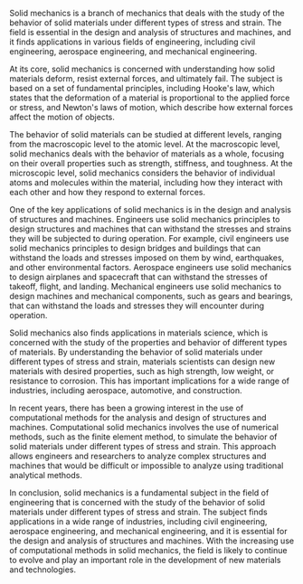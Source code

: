 Solid mechanics is a branch of mechanics that deals with the study of the behavior of solid materials under different types of stress and strain. The field is essential in the design and analysis of structures and machines, and it finds applications in various fields of engineering, including civil engineering, aerospace engineering, and mechanical engineering.

At its core, solid mechanics is concerned with understanding how solid materials deform, resist external forces, and ultimately fail. The subject is based on a set of fundamental principles, including Hooke's law, which states that the deformation of a material is proportional to the applied force or stress, and Newton's laws of motion, which describe how external forces affect the motion of objects.

The behavior of solid materials can be studied at different levels, ranging from the macroscopic level to the atomic level. At the macroscopic level, solid mechanics deals with the behavior of materials as a whole, focusing on their overall properties such as strength, stiffness, and toughness. At the microscopic level, solid mechanics considers the behavior of individual atoms and molecules within the material, including how they interact with each other and how they respond to external forces.

One of the key applications of solid mechanics is in the design and analysis of structures and machines. Engineers use solid mechanics principles to design structures and machines that can withstand the stresses and strains they will be subjected to during operation. For example, civil engineers use solid mechanics principles to design bridges and buildings that can withstand the loads and stresses imposed on them by wind, earthquakes, and other environmental factors. Aerospace engineers use solid mechanics to design airplanes and spacecraft that can withstand the stresses of takeoff, flight, and landing. Mechanical engineers use solid mechanics to design machines and mechanical components, such as gears and bearings, that can withstand the loads and stresses they will encounter during operation.

Solid mechanics also finds applications in materials science, which is concerned with the study of the properties and behavior of different types of materials. By understanding the behavior of solid materials under different types of stress and strain, materials scientists can design new materials with desired properties, such as high strength, low weight, or resistance to corrosion. This has important implications for a wide range of industries, including aerospace, automotive, and construction.

In recent years, there has been a growing interest in the use of computational methods for the analysis and design of structures and machines. Computational solid mechanics involves the use of numerical methods, such as the finite element method, to simulate the behavior of solid materials under different types of stress and strain. This approach allows engineers and researchers to analyze complex structures and machines that would be difficult or impossible to analyze using traditional analytical methods.

In conclusion, solid mechanics is a fundamental subject in the field of engineering that is concerned with the study of the behavior of solid materials under different types of stress and strain. The subject finds applications in a wide range of industries, including civil engineering, aerospace engineering, and mechanical engineering, and it is essential for the design and analysis of structures and machines. With the increasing use of computational methods in solid mechanics, the field is likely to continue to evolve and play an important role in the development of new materials and technologies.
